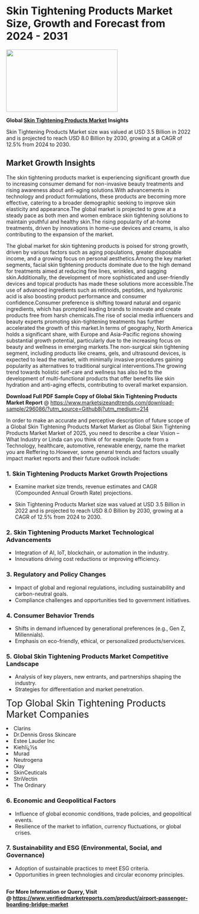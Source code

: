 <H1>Skin Tightening Products Market Size, Growth and Forecast from 2024 - 2031</H1><img class="aligncenter size-medium wp-image-584254" src="https://thirdeyenews.in/wp-content/uploads/2024/09/Global-Market-Research-300x168.jpeg" alt="" width="300" height="168" /><p><strong>Global&nbsp;<a href="https://www.marketsizeandtrends.com/download-sample/296086/?utm_source=Github8j?utm_medium=214">Skin Tightening Products Market</a> Insights</strong></p><p>Skin Tightening Products Market size was valued at USD 3.5 Billion in 2022 and is projected to reach USD 8.0 Billion by 2030, growing at a CAGR of 12.5% from 2024 to 2030.</p><p><h2>Market Growth Insights</h2> <p>The skin tightening products market is experiencing significant growth due to increasing consumer demand for non-invasive beauty treatments and rising awareness about anti-aging solutions.With advancements in technology and product formulations, these products are becoming more effective, catering to a broader demographic seeking to improve skin elasticity and appearance.The global market is projected to grow at a steady pace as both men and women embrace skin tightening solutions to maintain youthful and healthy skin.The rising popularity of at-home treatments, driven by innovations in home-use devices and creams, is also contributing to the expansion of the market.</p> <p>The global market for skin tightening products is poised for strong growth, driven by various factors such as aging populations, greater disposable income, and a growing focus on personal aesthetics.Among the key market segments, facial skin tightening products dominate due to the high demand for treatments aimed at reducing fine lines, wrinkles, and sagging skin.Additionally, the development of more sophisticated and user-friendly devices and topical products has made these solutions more accessible.The use of advanced ingredients such as retinoids, peptides, and hyaluronic acid is also boosting product performance and consumer confidence.Consumer preference is shifting toward natural and organic ingredients, which has prompted leading brands to innovate and create products free from harsh chemicals.The rise of social media influencers and beauty experts promoting skin-tightening treatments has further accelerated the growth of this market.In terms of geography, North America holds a significant share, with Europe and Asia-Pacific regions showing substantial growth potential, particularly due to the increasing focus on beauty and wellness in emerging markets.The non-surgical skin tightening segment, including products like creams, gels, and ultrasound devices, is expected to lead the market, with minimally invasive procedures gaining popularity as alternatives to traditional surgical interventions.The growing trend towards holistic self-care and wellness has also led to the development of multi-functional products that offer benefits like skin hydration and anti-aging effects, contributing to overall market expansion.</p> <p><span class=""><strong>Download Full PDF Sample Copy of Global Skin Tightening Products Market Report</strong> @ <a href="https://www.marketsizeandtrends.com/download-sample/296086/?utm_source=Github8j?utm_medium=214" target="_blank">https://www.marketsizeandtrends.com/download-sample/296086/?utm_source=Github8j?utm_medium=214</a></span></p><p>In order to make an accurate and perceptive description of future scope of a Global&nbsp;Skin Tightening Products Market Market as Global&nbsp;Skin Tightening Products Market Market of 2025, you need to describe a clear Vision &ndash; What Industry or Linda can you think of for example: Quote from a Technology, healthcare, automotive, renewable energy, name the market you are Reffering to.However, some general trends and factors usually impact market reports and their future outlook include:</p><h3>1.&nbsp;<strong>Skin Tightening Products Market Growth Projections</strong></h3><ul><li>Examine market size trends, revenue estimates and CAGR (Compounded Annual Growth Rate) projections.</li><li><p>Skin Tightening Products Market size was valued at USD 3.5 Billion in 2022 and is projected to reach USD 8.0 Billion by 2030, growing at a CAGR of 12.5% from 2024 to 2030.</p></li></ul><h3>2.&nbsp;<strong>Skin Tightening Products Market Technological Advancements</strong></h3><ul><li>Integration of AI, IoT, blockchain, or automation in the industry.</li><li>Innovations driving cost reductions or improving efficiency.</li></ul><h3>3.&nbsp;<strong>Regulatory and Policy Changes</strong></h3><ul><li>Impact of global and regional regulations, including sustainability and carbon-neutral goals.</li><li>Compliance challenges and opportunities tied to government initiatives.</li></ul><h3>4.&nbsp;<strong>Consumer Behavior Trends</strong></h3><ul><li>Shifts in demand influenced by generational preferences (e.g., Gen Z, Millennials).</li><li>Emphasis on eco-friendly, ethical, or personalized products/services.</li></ul><h3>5.&nbsp;<strong>Global Skin Tightening Products Market Competitive Landscape</strong></h3><ul><li>Analysis of key players, new entrants, and partnerships shaping the industry.</li><li>Strategies for differentiation and market penetration.</li></ul><p data-pm-slice="1 1 []"><span style="color: inherit; font-family: inherit; font-size: 25px;">Top Global Skin Tightening Products Market Companies</span></p><div class="" data-test-id=""><p><li>Clarins</li><li> Dr.Dennis Gross Skincare</li><li> Estee Lauder Inc</li><li> Kiehlï¿½s</li><li> Murad</li><li> Neutrogena</li><li> Olay</li><li> SkinCeuticals</li><li> StriVectin</li><li> The Ordinary</li></p></div><h3>6.&nbsp;<strong>Economic and Geopolitical Factors</strong></h3><ul><li>Influence of global economic conditions, trade policies, and geopolitical events.</li><li>Resilience of the market to inflation, currency fluctuations, or global crises.</li></ul><h3>7.&nbsp;<strong>Sustainability and ESG (Environmental, Social, and Governance)</strong></h3><ul><li>Adoption of sustainable practices to meet ESG criteria.</li><li>Opportunities in green technologies and circular economy principles.</li></ul><h2><strong style="font-size: 14px;">For More Information or Query, Visit @&nbsp;</strong><a style="background-color: #ffffff; font-size: 14px;" href="https://www.marketsizeandtrends.com/report/skin-tightening-products-market/" target="_blank">https://www.verifiedmarketreports.com/product/airport-passenger-boarding-bridge-market</a></h2>